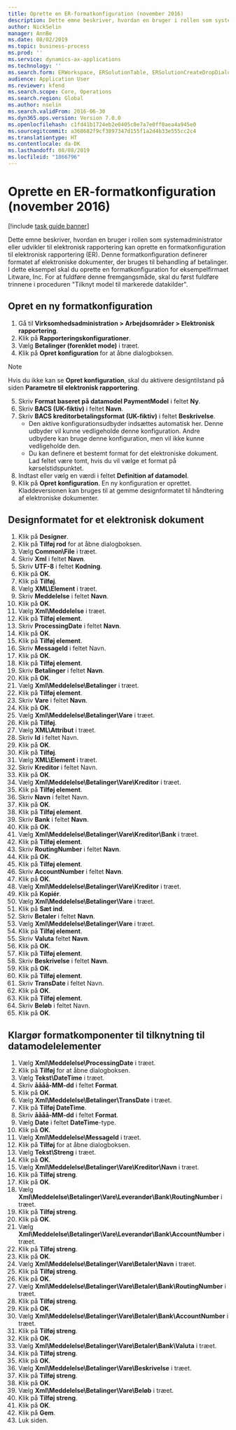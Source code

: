 ```yaml
---
title: Oprette en ER-formatkonfiguration (november 2016)
description: Dette emne beskriver, hvordan en bruger i rollen som systemadministrator eller udvikler til elektronisk rapportering kan oprette en formatkonfiguration til elektronisk rapportering (ER).
author: NickSelin
manager: AnnBe
ms.date: 08/02/2019
ms.topic: business-process
ms.prod: ''
ms.service: dynamics-ax-applications
ms.technology: ''
ms.search.form: ERWorkspace, ERSolutionTable, ERSolutionCreateDropDialog, EROperationDesigner, ERComponentTypeDropDialog
audience: Application User
ms.reviewer: kfend
ms.search.scope: Core, Operations
ms.search.region: Global
ms.author: nselin
ms.search.validFrom: 2016-06-30
ms.dyn365.ops.version: Version 7.0.0
ms.openlocfilehash: c1fd41b1724eb2e0405c0e7a7e0ff0aea4a945e0
ms.sourcegitcommit: a368682f9cf3897347d155f1a2d4b33e555cc2c4
ms.translationtype: HT
ms.contentlocale: da-DK
ms.lasthandoff: 08/08/2019
ms.locfileid: "1866796"
---
```

# <a name="er-create-a-format-configuration-november-2016"></a>Oprette en ER-formatkonfiguration (november 2016)

[!include [task guide banner](../../includes/task-guide-banner.md)]

Dette emne beskriver, hvordan en bruger i rollen som systemadministrator eller udvikler til elektronisk rapportering kan oprette en formatkonfiguration til elektronisk rapportering (ER). Denne formatkonfiguration definerer formatet af elektroniske dokumenter, der bruges til behandling af betalinger. I dette eksempel skal du oprette en formatkonfiguration for eksempelfirmaet Litware, Inc. For at fuldføre denne fremgangsmåde, skal du først fuldføre trinnene i proceduren "Tilknyt model til markerede datakilder".


## <a name="create-a-new-format-configuration"></a>Opret en ny formatkonfiguration
1. Gå til **Virksomhedsadministration > Arbejdsområder > Elektronisk rapportering**.
2. Klik på **Rapporteringskonfigurationer**.
3. Vælg **Betalinger (forenklet mode)** i træet.
4. Klik på **Opret konfiguration** for at åbne dialogboksen.

 > [!NOTE]
 > Hvis du ikke kan se **Opret konfiguration**, skal du aktivere designtilstand på siden **Parametre til elektronisk rapportering**. 
 
5. Skriv **Format baseret på datamodel PaymentModel** i feltet **Ny**.
6. Skriv **BACS (UK-fiktiv)** i feltet **Navn**.
7. Skriv **BACS kreditorbetalingsformat (UK-fiktiv)** i feltet **Beskrivelse**.
    * Den aktive konfigurationsudbyder indsættes automatisk her. Denne udbyder vil kunne vedligeholde denne konfiguration. Andre udbydere kan bruge denne konfiguration, men vil ikke kunne vedligeholde den.  
    * Du kan definere et bestemt format for det elektroniske dokument. Lad feltet være tomt, hvis du vil vælge et format på kørselstidspunktet.  
8. Indtast eller vælg en værdi i feltet **Definition af datamodel**.
9. Klik på **Opret konfiguration**. En ny konfiguration er oprettet. Kladdeversionen kan bruges til at gemme designformatet til håndtering af elektroniske dokumenter.  

## <a name="design-the-format-of-an-electronic-document"></a>Designformatet for et elektronisk dokument
1. Klik på **Designer**.
2. Klik på **Tilføj rod** for at åbne dialogboksen.
3. Vælg **Common\File** i træet.
4. Skriv **Xml** i feltet **Navn**.
5. Skriv **UTF-8** i feltet **Kodning**.
6. Klik på **OK**.
7. Klik på **Tilføj**.
8. Vælg **XML\Element** i træet.
9. Skriv **Meddelelse** i feltet **Navn**.
10. Klik på **OK**.
11. Vælg **Xml\Meddelelse** i træet.
12. Klik på **Tilføj element**.
13. Skriv **ProcessingDate** i feltet **Navn**.
14. Klik på **OK**.
15. Klik på **Tilføj element**.
16. Skriv **MessageId** i feltet Navn.
17. Klik på **OK**.
18. Klik på **Tilføj element**.
19. Skriv **Betalinger** i feltet **Navn**.
20. Klik på **OK**.
21. Vælg **Xml\Meddelelse\Betalinger** i træet.
22. Klik på **Tilføj element**.
23. Skriv **Vare** i feltet **Navn**.
24. Klik på **OK**.
25. Vælg **Xml\Meddelelse\Betalinger\Vare** i træet.
26. Klik på **Tilføj**.
27. Vælg **XML\Attribut** i træet.
28. Skriv **Id** i feltet Navn.
29. Klik på **OK**.
30. Klik på **Tilføj**.
31. Vælg **XML\Element** i træet.
32. Skriv **Kreditor** i feltet Navn.
33. Klik på **OK**.
34. Vælg **Xml\Meddelelse\Betalinger\Vare\Kreditor** i træet.
35. Klik på **Tilføj element**.
36. Skriv **Navn** i feltet Navn.
37. Klik på **OK**.
38. Klik på **Tilføj element**.
39. Skriv **Bank** i feltet **Navn**.
40. Klik på **OK**.
41. Vælg **Xml\Meddelelse\Betalinger\Vare\Kreditor\Bank** i træet.
42. Klik på **Tilføj element**.
43. Skriv **RoutingNumber** i feltet **Navn**.
44. Klik på **OK**.
45. Klik på **Tilføj element**.
46. Skriv **AccountNumber** i feltet **Navn**.
47. Klik på **OK**.
48. Vælg **Xml\Meddelelse\Betalinger\Vare\Kreditor** i træet.
49. Klik på **Kopiér**.
50. Vælg **Xml\Meddelelse\Betalinger\Vare** i træet.
51. Klik på **Sæt ind**.
52. Skriv **Betaler** i feltet **Navn**.
53. Vælg **Xml\Meddelelse\Betalinger\Vare** i træet.
54. Klik på **Tilføj element**.
55. Skriv **Valuta** feltet **Navn**.
56. Klik på **OK**.
57. Klik på **Tilføj element**.
58. Skriv **Beskrivelse** i feltet **Navn**.
59. Klik på **OK**.
60. Klik på **Tilføj element**.
61. Skriv **TransDate** i feltet Navn.
62. Klik på **OK**.
63. Klik på **Tilføj element**.
64. Skriv **Beløb** i feltet Navn.
65. Klik på **OK**.

## <a name="prepare-format-components-for-mapping-to-data-model-elements"></a>Klargør formatkomponenter til tilknytning til datamodelelementer
1. Vælg **Xml\Meddelelse\ProcessingDate** i træet.
2. Klik på **Tilføj** for at åbne dialogboksen.
3. Vælg **Tekst\DateTime** i træet.
4. Skriv **åååå-MM-dd** i feltet **Format**.
5. Klik på **OK**.
6. Vælg **Xml\Meddelelse\Betalinger\TransDate** i træet.
7. Klik på **Tilføj DateTime**.
8. Skriv **åååå-MM-dd** i feltet **Format**.
9. Vælg **Date** i feltet **DateTime**-type.
10. Klik på **OK**.
11. Vælg **Xml\Meddelelse\MessageId** i træet.
12. Klik på **Tilføj** for at åbne dialogboksen.
13. Vælg **Tekst\Streng** i træet.
14. Klik på **OK**.
15. Vælg **Xml\Meddelelse\Betalinger\Vare\Kreditor\Navn** i træet.
16. Klik på **Tilføj streng**.
17. Klik på **OK**.
18. Vælg **Xml\Meddelelse\Betalinger\Vare\Leverandør\Bank\RoutingNumber** i træet.
19. Klik på **Tilføj streng**.
20. Klik på **OK**.
21. Vælg **Xml\Meddelelse\Betalinger\Vare\Leverandør\Bank\AccountNumber** i træet.
22. Klik på **Tilføj streng**.
23. Klik på **OK**.
24. Vælg **Xml\Meddelelse\Betalinger\Vare\Betaler\Navn** i træet.
25. Klik på **Tilføj streng**.
26. Klik på **OK**.
27. Vælg **Xml\Meddelelse\Betalinger\Vare\Betaler\Bank\RoutingNumber** i træet.
28. Klik på **Tilføj streng**.
29. Klik på **OK**.
30. Vælg **Xml\Meddelelse\Betalinger\Vare\Betaler\Bank\AccountNumber** i træet.
31. Klik på **Tilføj streng**.
32. Klik på **OK**.
33. Vælg **Xml\Meddelelse\Betalinger\Vare\Betaler\Bank\Valuta** i træet.
34. Klik på **Tilføj streng**.
35. Klik på **OK**.
36. Vælg **Xml\Meddelelse\Betalinger\Vare\Beskrivelse** i træet.
37. Klik på **Tilføj streng**.
38. Klik på **OK**.
39. Vælg **Xml\Meddelelse\Betalinger\Vare\Beløb** i træet.
40. Klik på **Tilføj streng**.
41. Klik på **OK**.
42. Klik på **Gem**.
43. Luk siden.

